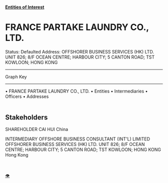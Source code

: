 #### [Entities of Interest](/list.html)
<link rel="stylesheet" type="text/css" href="../../assets/style.css">

<style>
body{background-image:url("http://eoi-graphs.s3-website-eu-west-1.amazonaws.com/FRANCE_PARTAKE_LAUNDRY_CO.,_LTD..png");background-repeat: no-repeat;background-size: contain;}
.markdown>p>span{background-color: white;}
</style>

# FRANCE PARTAKE LAUNDRY CO., LTD.
<span>Status: Defaulted
Address: OFFSHORER BUSINESS SERVICES (HK) LTD. UNIT 826; 8/F OCEAN CENTRE; HARBOUR CITY; 5 CANTON ROAD; TST KOWLOON; HONG KONG
</span>

---



<div class="legend">
Graph Key
<hr>
<span class="focus">• FRANCE PARTAKE LAUNDRY CO., LTD.</span>
<span class="entity">• Entities</span>
<span class="intermediary">• Intermediaries</span>
<span class="officer">• Officers</span>
<span class="address">• Addresses</span>
</div><br>


## Stakeholders
<span>SHAREHOLDER
CAI HUI
China
</span>

<span>INTERMEDIARY
OFFSHORE BUSINESS CONSULTANT (INT'L) LIMITED
OFFSHORER BUSINESS SERVICES (HK) LTD. UNIT 826; 8/F OCEAN CENTRE; HARBOUR CITY; 5 CANTON ROAD; TST KOWLOON; HONG KONG
Hong Kong
</span>


<br><br><a class="contribute_button" href="Readme.md">👁</a>